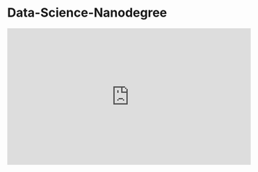 # Data-Science-Nanodegree

<iframe width="560" height="315" src="https://www.youtube.com/embed/sN2DbIJUZmw" frameborder="0" allow="accelerometer; autoplay; encrypted-media; gyroscope; picture-in-picture" allowfullscreen></iframe>
